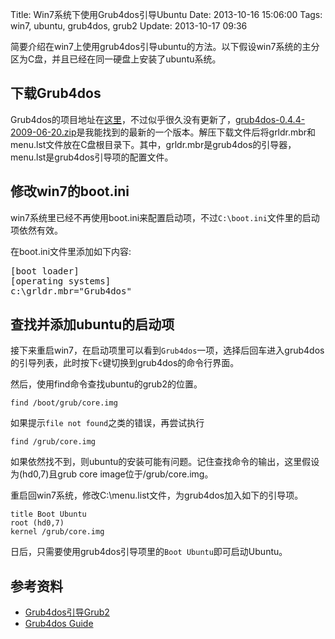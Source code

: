 Title: Win7系统下使用Grub4dos引导Ubuntu
Date: 2013-10-16 15:06:00
Tags: win7, ubuntu, grub4dos, grub2
Update: 2013-10-17 09:36

[1]: https://gna.org/projects/grub4dos "grub4dos project page"
[2]: http://download.gna.org/grub4dos/grub4dos-0.4.4-2009-06-20.zip "grub4dos download"
[3]: http://hi.baidu.com/pspio/item/1ff544a28e45c1218819d33b "Grub4dos引导Grub2"
[4]: http://diddy.boot-land.net/grub4dos/Grub4dos.htm "guide for grub4dos"


简要介绍在win7上使用grub4dos引导ubuntu的方法。以下假设win7系统的主分区为C盘，并且已经在同一硬盘上安装了ubuntu系统。

## 下载Grub4dos
Grub4dos的项目地址在[这里][1]，不过似乎很久没有更新了，[grub4dos-0.4.4-2009-06-20.zip][2]是我能找到的最新的一个版本。解压下载文件后将grldr.mbr和menu.lst文件放在C盘根目录下。其中，grldr.mbr是grub4dos的引导器，menu.lst是grub4dos引导项的配置文件。

## 修改win7的boot.ini

win7系统里已经不再使用boot.ini来配置启动项，不过`C:\boot.ini`文件里的启动项依然有效。

在boot.ini文件里添加如下内容:
<pre>
[boot loader]
[operating systems]
c:\grldr.mbr="Grub4dos"
</pre>

## 查找并添加ubuntu的启动项

接下来重启win7，在启动项里可以看到`Grub4dos`一项，选择后回车进入grub4dos的引导列表，此时按下`c`键切换到grub4dos的命令行界面。

然后，使用find命令查找ubuntu的grub2的位置。

	find /boot/grub/core.img

如果提示`file not found`之类的错误，再尝试执行

	find /grub/core.img

如果依然找不到，则ubuntu的安装可能有问题。记住查找命令的输出，这里假设为(hd0,7)且grub core image位于/grub/core.img。

重启回win7系统，修改C:\menu.list文件，为grub4dos加入如下的引导项。

	title Boot Ubuntu
	root (hd0,7)
	kernel /grub/core.img

日后，只需要使用grub4dos引导项里的`Boot Ubuntu`即可启动Ubuntu。

## 参考资料

*  [Grub4dos引导Grub2][3]
*  [Grub4dos Guide][4]

